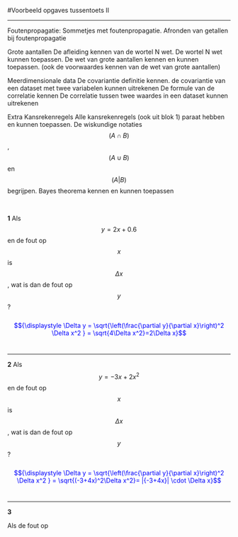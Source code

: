 #Voorbeeld opgaves tussentoets II

----

Foutenpropagatie: 
Sommetjes met foutenpropagatie.
Afronden van getallen bij foutenpropagatie

Grote aantallen
De afleiding kennen van de wortel N wet.
De wortel N wet kunnen toepassen.
De wet van grote aantallen kennen en kunnen toepassen.
(ook de voorwaardes kennen van de wet van grote aantallen)


Meerdimensionale data
De covariantie definitie kennen.
de covariantie van een dataset met twee variabelen kunnen uitrekenen
De formule van de correlatie kennen 
De correlatie tussen twee waardes in een dataset kunnen uitrekenen


Extra Kansrekenregels
Alle kansrekenregels (ook uit blok 1) paraat hebben en kunnen toepassen.
De wiskundige notaties $$(A \cap B)$$, $$(A \cup B)$$ en $$(A|B)$$ begrijpen.
Bayes theorema kennen en kunnen toepassen


<span style = "color:blue"> </span><br>

**1**
Als $$y = 2 x + 0.6$$ en de fout op $$x$$ is $$\Delta x$$, wat is dan de fout op $$y$$? <br><br>
<span style = "color:blue"> $${\displaystyle \Delta y = \sqrt{\left(\frac{\partial y}{\partial x}\right)^2 \Delta x^2 } = \sqrt{4\Delta x^2}=2\Delta x}$$</span><br>

-----

**2**
Als $$y = -3 x + 2  x^2$$ en de fout op $$x$$ is $$\Delta x$$, wat is dan de fout op $$y$$? <br><br>
<span style = "color:blue"> $${\displaystyle \Delta y = \sqrt{\left(\frac{\partial y}{\partial x}\right)^2 \Delta x^2 } = \sqrt{(-3+4x)^2\Delta x^2}= |{-3+4x}| \cdot \Delta x}$$</span><br>

----

**3**


Als de fout op